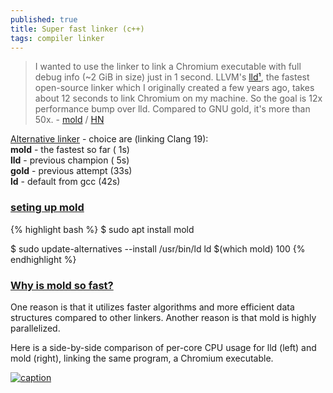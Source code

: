 ```yaml
---
published: true
title: Super fast linker (c++)
tags: compiler linker
---
```

> I wanted to use the linker to link a Chromium executable with full debug info (~2 GiB in size) just in 1 second. LLVM's [lld](https://news.ycombinator.com/item?id=13670458)[¹](https://lld.llvm.org/), the fastest open-source linker which I originally created a few years ago, takes about 12 seconds to link Chromium on my machine. So the goal is 12x performance bump over lld. Compared to GNU gold, it's more than 50x. - [mold](https://github.com/rui314/mold) / [HN](https://news.ycombinator.com/item?id=26233244)

[Alternative linker](https://chatgpt.com/share/67b4ec70-7164-800d-b0e5-15c374172817) - choice are (linking Clang 19):  
**mold** - the fastest so far ( 1s)  
**lld**  - previous champion  ( 5s)  
**gold** - previous attempt   (33s)  
**ld**   - default from gcc   (42s)  

### [seting up mold](https://chatgpt.com/share/67b4ec70-7164-800d-b0e5-15c374172817)

{% highlight bash %}
$ sudo apt install mold

$ sudo update-alternatives --install /usr/bin/ld ld $(which mold) 100
{% endhighlight %}

### [Why is mold so fast?](https://github.com/rui314/mold?tab=readme-ov-file#why-is-mold-so-fast)

One reason is that it utilizes faster algorithms and more efficient data structures compared to other linkers. Another reason is that mold is highly parallelized.

Here is a side-by-side comparison of per-core CPU usage for lld (left) and mold (right), linking the same program, a Chromium executable.

[![caption](https://github.com/rui314/mold/raw/main/docs/htop.gif) ](https://github.com/rui314/mold?tab=readme-ov-file#mold-a-modern-linker)